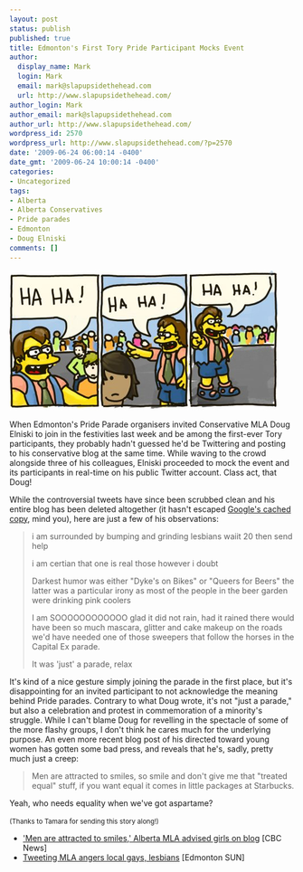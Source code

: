 ```yaml
---
layout: post
status: publish
published: true
title: Edmonton's First Tory Pride Participant Mocks Event
author:
  display_name: Mark
  login: Mark
  email: mark@slapupsidethehead.com
  url: http://www.slapupsidethehead.com/
author_login: Mark
author_email: mark@slapupsidethehead.com
author_url: http://www.slapupsidethehead.com/
wordpress_id: 2570
wordpress_url: http://www.slapupsidethehead.com/?p=2570
date: '2009-06-24 06:00:14 -0400'
date_gmt: '2009-06-24 10:00:14 -0400'
categories:
- Uncategorized
tags:
- Alberta
- Alberta Conservatives
- Pride parades
- Edmonton
- Doug Elniski
comments: []
---
```

![Actual photos from the parade](/wp-content/media/2009/06/alberta-pride-guest.jpg "Actual photos from the parade")

When Edmonton's Pride Parade organisers invited Conservative MLA Doug Elniski to join in the festivities last week and be among the first-ever Tory participants, they probably hadn't guessed he'd be Twittering and posting to his conservative blog at the same time. While waving to the crowd alongside three of his colleagues, Elniski proceeded to mock the event and its participants in real-time on his public Twitter account. Class act, that Doug!

While the controversial tweets have since been scrubbed clean and his entire blog has been deleted altogether (it hasn't escaped [Google's cached copy](http://74.125.93.132/search?q=cache:4JigVsYaALAJ:conservativemla.blogspot.com/2009/06/it-was-just-parade-relax-already.html+http://conservativemla.blogspot.com/&cd=2&hl=en&ct=clnk&gl=ca "Google knows ALL!"), mind you), here are just a few of his observations:

> i am surrounded by bumping and grinding lesbians waiit 20 then send help
> 
> i am certian that one is real those however i doubt
> 
> Darkest humor was either "Dyke's on Bikes" or "Queers for Beers" the latter was a particular irony as most of the people in the beer garden were drinking pink coolers
> 
> I am SOOOOOOOOOOOO glad it did not rain, had it rained there would have been so much mascara, glitter and cake makeup on the roads we'd have needed one of those sweepers that follow the horses in the Capital Ex parade.
> 
> It was 'just' a parade, relax

It's kind of a nice gesture simply joining the parade in the first place, but it's disappointing for an invited participant to not acknowledge the meaning behind Pride parades. Contrary to what Doug wrote, it's not "just a parade," but also a celebration and protest in commemoration of a minority's struggle. While I can't blame Doug for revelling in the spectacle of some of the more flashy groups, I don't think he cares much for the underlying purpose. An even more recent blog post of his directed toward young women has gotten some bad press, and reveals that he's, sadly, pretty much just a creep:

> Men are attracted to smiles, so smile and don't give me that "treated equal" stuff, if you want equal it comes in little packages at Starbucks.

Yeah, who needs equality when we've got aspartame?

<small>(Thanks to Tamara for sending this story along!)</small>

- ['Men are attracted to smiles,' Alberta MLA advised girls on blog](http://www.cbc.ca/canada/edmonton/story/2009/06/22/edmonton-elniski-speech.html) [CBC News]
- [Tweeting MLA angers local gays, lesbians](http://www.edmontonsun.com/news/edmonton/2009/06/22/9884061-sun.html) [Edmonton SUN]
